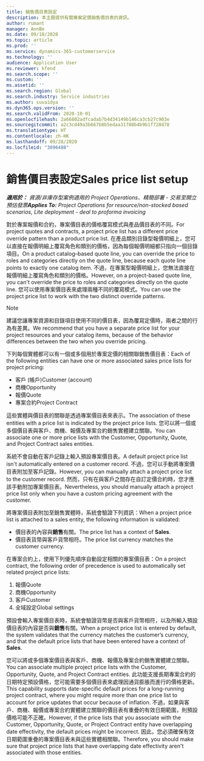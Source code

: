 ```yaml
---
title: 銷售價目表設定
description: 本主題提供有關專案定價銷售價目表的資訊。
author: rumant
manager: AnnBe
ms.date: 09/18/2020
ms.topic: article
ms.prod: ''
ms.service: dynamics-365-customerservice
ms.technology: ''
audience: Application User
ms.reviewer: kfend
ms.search.scope: ''
ms.custom: ''
ms.assetid: ''
ms.search.region: Global
ms.search.industry: Service industries
ms.author: suvaidya
ms.dyn365.ops.version: ''
ms.search.validFrom: 2020-10-01
ms.openlocfilehash: 2a66802adfcadab7b4d34149b146ca3cb27c903e
ms.sourcegitcommit: a2c3cd49a3b667b8b5edaa31788b4b9b1f728d78
ms.translationtype: HT
ms.contentlocale: zh-HK
ms.lasthandoff: 09/28/2020
ms.locfileid: "3896488"
---
```

# <a name="sales-price-list-setup"></a><span data-ttu-id="375cd-103">銷售價目表設定</span><span class="sxs-lookup"><span data-stu-id="375cd-103">Sales price list setup</span></span>

<span data-ttu-id="375cd-104">_**適用於：** 資源/非庫存型案例適用的 Project Operations、精簡部署 - 交易至開立預估發票_</span><span class="sxs-lookup"><span data-stu-id="375cd-104">_**Applies To:** Project Operations for resource/non-stocked based scenarios, Lite deployment - deal to proforma invoicing_</span></span>

<span data-ttu-id="375cd-105">對於專案報價和合約，專案價目表的價格覆寫模式與產品價目表的不同。</span><span class="sxs-lookup"><span data-stu-id="375cd-105">For project quotes and contracts, a project price list has a different price override pattern than a product price list.</span></span> <span data-ttu-id="375cd-106">在產品類別目錄型報價明細上，您可以直接在報價明細上覆寫角色和類別的價格，因為每個報價明細都只指向一個目錄項目。</span><span class="sxs-lookup"><span data-stu-id="375cd-106">On a product catalog–based quote line, you can override the price to roles and categories directly on the quote line, because each quote line points to exactly one catalog item.</span></span> <span data-ttu-id="375cd-107">不過，在專案型報價明細上，您無法直接在報價明細上覆寫角色和類別的價格。</span><span class="sxs-lookup"><span data-stu-id="375cd-107">However, on a project-based quote line, you can't override the price to roles and categories directly on the quote line.</span></span> <span data-ttu-id="375cd-108">您可以使用專案價目表來處理兩種不同的覆寫模式。</span><span class="sxs-lookup"><span data-stu-id="375cd-108">You can use the project price list to work with the two distinct override patterns.</span></span>

> [!NOTE]
> <span data-ttu-id="375cd-109">建議您讓專案資源和目錄項目使用不同的價目表，因為覆寫定價時，兩者之間的行為有差異。</span><span class="sxs-lookup"><span data-stu-id="375cd-109">We recommend that you have a separate price list for your project resources and your catalog items, because of the behavior differences between the two when you override pricing.</span></span>

<span data-ttu-id="375cd-110">下列每個實體都可以有一個或多個用於專案定價的相關聯銷售價目表：</span><span class="sxs-lookup"><span data-stu-id="375cd-110">Each of the following entities can have one or more associated sales price lists for project pricing:</span></span>

- <span data-ttu-id="375cd-111">客戶 (帳戶)</span><span class="sxs-lookup"><span data-stu-id="375cd-111">Customer (account)</span></span> 
- <span data-ttu-id="375cd-112">商機</span><span class="sxs-lookup"><span data-stu-id="375cd-112">Opportunity</span></span> 
- <span data-ttu-id="375cd-113">報價</span><span class="sxs-lookup"><span data-stu-id="375cd-113">Quote</span></span> 
- <span data-ttu-id="375cd-114">專案合約</span><span class="sxs-lookup"><span data-stu-id="375cd-114">Project Contract</span></span>

<span data-ttu-id="375cd-115">這些實體與價目表的關聯是透過專案價目表來表示。</span><span class="sxs-lookup"><span data-stu-id="375cd-115">The association of these entities with a price list is indicated by the project price lists.</span></span> <span data-ttu-id="375cd-116">您可以將一個或多個價目表與客戶、商機、報價及專案合約銷售實體建立關聯。</span><span class="sxs-lookup"><span data-stu-id="375cd-116">You can associate one or more price lists with the Customer, Opportunity, Quote, and Project Contract sales entities.</span></span>

<span data-ttu-id="375cd-117">系統不會自動在客戶記錄上輸入預設專案價目表。</span><span class="sxs-lookup"><span data-stu-id="375cd-117">A default project price list isn't automatically entered on a customer record.</span></span> <span data-ttu-id="375cd-118">不過，您可以手動將專案價目表附加至客戶記錄。</span><span class="sxs-lookup"><span data-stu-id="375cd-118">However, you can manually attach a project price list to the customer record.</span></span> <span data-ttu-id="375cd-119">然而，只有在與客戶之間存在自訂定價合約時，您才應該手動附加專案價目表。</span><span class="sxs-lookup"><span data-stu-id="375cd-119">Nevertheless, you should manually attach a project price list only when you have a custom pricing agreement with the customer.</span></span> 

<span data-ttu-id="375cd-120">將專案價目表附加至銷售實體時，系統會驗證下列資訊：</span><span class="sxs-lookup"><span data-stu-id="375cd-120">When a project price list is attached to a sales entity, the following information is validated:</span></span>

- <span data-ttu-id="375cd-121">價目表的內容與**銷售**有關。</span><span class="sxs-lookup"><span data-stu-id="375cd-121">The price list has a context of **Sales**.</span></span> 
- <span data-ttu-id="375cd-122">價目表貨幣與客戶貨幣相符。</span><span class="sxs-lookup"><span data-stu-id="375cd-122">The price list currency matches the customer currency.</span></span> 

<span data-ttu-id="375cd-123">在專案合約上，使用下列優先順序自動設定相關的專案價目表：</span><span class="sxs-lookup"><span data-stu-id="375cd-123">On a project contract, the following order of precedence is used to automatically set related project price lists:</span></span>

1. <span data-ttu-id="375cd-124">報價</span><span class="sxs-lookup"><span data-stu-id="375cd-124">Quote</span></span>
2. <span data-ttu-id="375cd-125">商機​​</span><span class="sxs-lookup"><span data-stu-id="375cd-125">Opportunity</span></span>
3. <span data-ttu-id="375cd-126">客戶</span><span class="sxs-lookup"><span data-stu-id="375cd-126">Customer</span></span> 
4. <span data-ttu-id="375cd-127">全域設定</span><span class="sxs-lookup"><span data-stu-id="375cd-127">Global settings</span></span> 

<span data-ttu-id="375cd-128">預設會輸入專案價目表時，系統會驗證貨幣是否與客戶貨幣相符，以及所輸入預設價目表的內容是否與**銷售**有關。</span><span class="sxs-lookup"><span data-stu-id="375cd-128">When a project price list is entered by default, the system validates that the currency matches the customer’s currency, and that the default price lists that have been entered have a context of **Sales**.</span></span>

<span data-ttu-id="375cd-129">您可以將或多個專案價目表與客戶、商機、報價及專案合約銷售實體建立關聯。</span><span class="sxs-lookup"><span data-stu-id="375cd-129">You can associate multiple project price lists with the Customer, Opportunity, Quote, and Project Contract entities.</span></span> <span data-ttu-id="375cd-130">此功能支援長期專案合約的日期特定預設價格，您可能需要多個價目表來處理因通貨膨脹而進行的價格更新。</span><span class="sxs-lookup"><span data-stu-id="375cd-130">This capability supports date-specific default prices for a long-running project contract, where you might require more than one price list to account for price updates that occur because of inflation.</span></span> <span data-ttu-id="375cd-131">不過，如果與客戶、商機、報價或專案合約實體建立關聯的價目表有重疊的有效日期範圍，則預設價格可能不正確。</span><span class="sxs-lookup"><span data-stu-id="375cd-131">However, if the price lists that you associate with the Customer, Opportunity, Quote, or Project Contract entity have overlapping date effectivity, the default prices might be incorrect.</span></span> <span data-ttu-id="375cd-132">因此，您必須確保有效日期範圍重疊的專案價目表未與這些實體相關聯。</span><span class="sxs-lookup"><span data-stu-id="375cd-132">Therefore, you should make sure that project price lists that have overlapping date effectivity aren't associated with those entities.</span></span>
